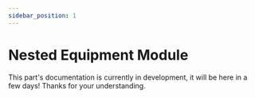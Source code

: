 ```yaml
---
sidebar_position: 1
---
```


# Nested Equipment Module

This part's documentation is currently in development, it will be here in a few days! Thanks for your understanding.
